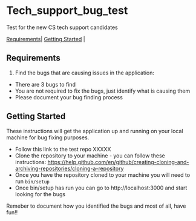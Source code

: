 # Tech_support_bug_test
Test for the new CS tech support candidates

[Requirements](#requirements)| [Getting Started](#getting-started) |

## Requirements

1. Find the bugs that are causing issues in the application:
* There are 3 bugs to find
* You are not required to fix the bugs, just identify what is causing them
* Please document your bug finding process

## Getting Started
These instructions will get the application up and running on your local machine for bug fixing purposes.

* Follow this link to the test repo XXXXX
* Clone the repository to your machine - you can follow these instructions:
https://help.github.com/en/github/creating-cloning-and-archiving-repositories/cloning-a-repository
* Once you have the repository cloned to your machine you will need to run `bin/setup` 
* Once bin/setup has run you can go to http://localhost:3000 and start looking for the bugs

Remeber to document how you identified the bugs and most of all, have fun!! 



